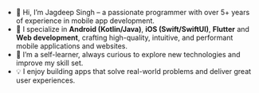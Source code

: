 - 👋 Hi, I’m Jagdeep Singh – a passionate programmer with over 5+ years of experience in mobile app development.
- 🚀 I specialize in **Android (Kotlin/Java)**, **iOS (Swift/SwiftUI)**, **Flutter**  and **Web development**, crafting high-quality, intuitive, and performant mobile applications and websites.
- 🌱 I’m a self-learner, always curious to explore new technologies and improve my skill set.
- 💡 I enjoy building apps that solve real-world problems and deliver great user experiences.

<!---
jagdeepsingh27/jagdeepsingh27 is a ✨ special ✨ repository because its `README.md` (this file) appears on your GitHub profile.
You can click the Preview link to take a look at your changes.
--->

